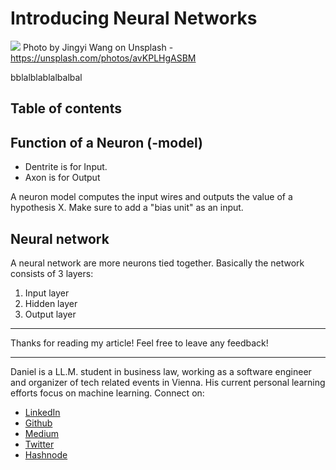 # Introducing Neural Networks

[<img src="https://images.unsplash.com/photo-1484912695906-c0c29e914a1d?ixlib=rb-0.3.5&ixid=eyJhcHBfaWQiOjEyMDd9&s=014be44df2e64cd58756f13ff298fb04&auto=format&fit=crop&w=2250&q=80">](https://unsplash.com/photos/avKPLHgASBM)
Photo by Jingyi Wang on Unsplash - https://unsplash.com/photos/avKPLHgASBM

bblalblablalbalbal


## Table of contents

## Function of a Neuron (-model)

- Dentrite is for Input.
- Axon is for Output

A neuron model computes the input wires and outputs the value of a hypothesis X.
Make sure to add a "bias unit" as an input.

## Neural network

A neural network are more neurons tied together.
Basically the network consists of 3 layers:
1. Input layer
1. Hidden layer
1. Output layer

---

Thanks for reading my article! Feel free to leave any feedback! 

---

Daniel is a LL.M. student in business law, working as a software engineer and organizer of tech related events in Vienna. 
His current personal learning efforts focus on machine learning. Connect on:
- [LinkedIn](https://www.linkedin.com/in/createdd) 
- [Github](https://github.com/DDCreationStudios)
- [Medium](https://medium.com/@ddcreationstudi)
- [Twitter](https://twitter.com/DDCreationStudi)
- [Hashnode](https://hashnode.com/@DDCreationStudio)

<!-- Written by Daniel Deutsch (deudan1010@gmail.com) -->
